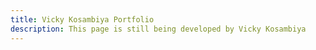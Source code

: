 ```yaml
---
title: Vicky Kosambiya Portfolio
description: This page is still being developed by Vicky Kosambiya
---
```

